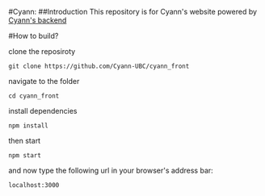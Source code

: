 #Cyann:
##Introduction
This repository is for Cyann's website powered by [Cyann's backend](https://github.com/Cyann-UBC/Cyann)

#How to build?

clone the reposiroty
```
git clone https://github.com/Cyann-UBC/cyann_front
```

navigate to the folder
```
cd cyann_front
```

install dependencies 
```
npm install
```

then start
```
npm start
```

and now type the following url in your browser's address bar:
```
localhost:3000
```
